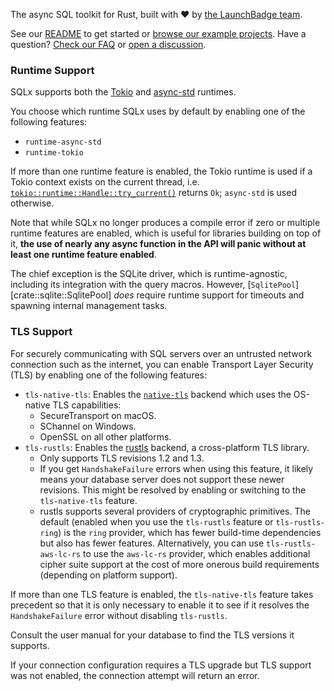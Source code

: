 The async SQL toolkit for Rust, built with ❤️ by [the LaunchBadge team].

See our [README] to get started or [browse our example projects].
Have a question? [Check our FAQ] or [open a discussion].

### Runtime Support

SQLx supports both the [Tokio] and [async-std] runtimes.

You choose which runtime SQLx uses by default by enabling one of the following features:

* `runtime-async-std`
* `runtime-tokio`

If more than one runtime feature is enabled, the Tokio runtime is used if a Tokio context exists on the current
thread, i.e. [`tokio::runtime::Handle::try_current()`] returns `Ok`; `async-std` is used otherwise.

Note that while SQLx no longer produces a compile error if zero or multiple runtime features are enabled,
which is useful for libraries building on top of it,
**the use of nearly any async function in the API will panic without at least one runtime feature enabled**.

The chief exception is the SQLite driver, which is runtime-agnostic, including its integration with the query macros.
However, [`SqlitePool`][crate::sqlite::SqlitePool] _does_ require runtime support for timeouts and spawning
internal management tasks.

### TLS Support

For securely communicating with SQL servers over an untrusted network connection such as the internet,
you can enable Transport Layer Security (TLS) by enabling one of the following features:

* `tls-native-tls`: Enables the [`native-tls`] backend which uses the OS-native TLS capabilities:
  * SecureTransport on macOS.
  * SChannel on Windows.
  * OpenSSL on all other platforms.
* `tls-rustls`: Enables the [rustls] backend, a cross-platform TLS library.
  * Only supports TLS revisions 1.2 and 1.3.
  * If you get `HandshakeFailure` errors when using this feature, it likely means your database server does not support
    these newer revisions. This might be resolved by enabling or switching to the `tls-native-tls` feature.
  * rustls supports several providers of cryptographic primitives. The default
    (enabled when you use the `tls-rustls` feature or `tls-rustls-ring`) is the
    `ring` provider, which has fewer build-time dependencies but also has fewer
    features. Alternatively, you can use `tls-rustls-aws-lc-rs` to use the
    `aws-lc-rs` provider, which enables additional cipher suite support at the cost
    of more onerous build requirements (depending on platform support).

If more than one TLS feature is enabled, the `tls-native-tls` feature takes precedent so that it is only necessary to enable
it to see if it resolves the `HandshakeFailure` error without disabling `tls-rustls`.

Consult the user manual for your database to find the TLS versions it supports.

If your connection configuration requires a TLS upgrade but TLS support was not enabled, the connection attempt
will return an error.

[the LaunchBadge team]: https://www.launchbadge.com
[README]: https://www.github.com/launchbadge/sqlx/tree/main/README.md
[browse our example projects]: https://www.github.com/launchbadge/sqlx/tree/main/examples
[Check our FAQ]: https://www.github.com/launchbadge/sqlx/tree/main/FAQ.md
[open a discussion]: https://github.com/launchbadge/sqlx/discussions/new?category=q-a
[Tokio]: https://www.tokio.rs
[async-std]: https://www.async.rs
[`tokio::runtime::Handle::try_current()`]: https://docs.rs/tokio/latest/tokio/runtime/struct.Handle.html#method.try_current
[`native-tls`]: https://docs.rs/native-tls/latest/native_tls/
[rustls]: https://docs.rs/rustls/latest/rustls/
